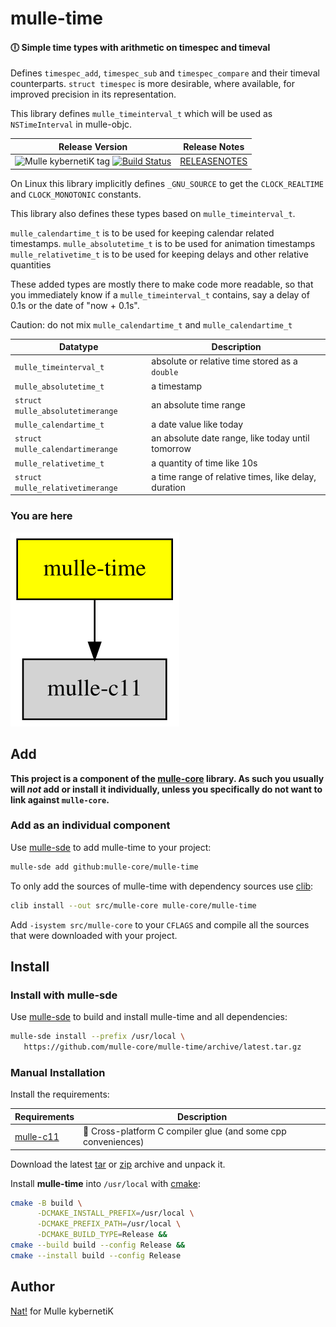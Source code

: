 # mulle-time

#### 🕕 Simple time types with arithmetic on timespec and timeval

Defines `timespec_add`, `timespec_sub` and `timespec_compare` and their
timeval counterparts. `struct timespec` is more desirable, where available,
for improved precision in its representation.

This library defines `mulle_timeinterval_t` which will be used as 
`NSTimeInterval` in mulle-objc.



| Release Version                                       | Release Notes
|-------------------------------------------------------|--------------
| ![Mulle kybernetiK tag](https://img.shields.io/github/tag/mulle-core/mulle-time.svg?branch=release) [![Build Status](https://github.com/mulle-core/mulle-time/workflows/CI/badge.svg?branch=release)](//github.com/mulle-core/mulle-time/actions) | [RELEASENOTES](RELEASENOTES.md) |





On Linux this library implicitly defines `_GNU_SOURCE` to get the 
`CLOCK_REALTIME` and `CLOCK_MONOTONIC` constants.

This library also defines these types based on `mulle_timeinterval_t`.

`mulle_calendartime_t` is to be used for keeping calendar related timestamps.
`mulle_absolutetime_t` is to be used for animation timestamps
`mulle_relativetime_t` is to be used for keeping delays and other relative quantities

These added types are mostly there to make code more readable, so that you
immediately know if a `mulle_timeinterval_t` contains, say a delay of 0.1s
or the date of "now + 0.1s".

Caution: do not mix `mulle_calendartime_t` and `mulle_calendartime_t`


| Datatype                          | Description                                          |
|-----------------------------------|------------------------------------------------------|
| `mulle_timeinterval_t`            | absolute or relative time stored as a `double`       |
| `mulle_absolutetime_t`            | a timestamp                                          |
| `struct mulle_absolutetimerange`  | an absolute time range                               |
| `mulle_calendartime_t`            | a date value like today                              |
| `struct mulle_calendartimerange`  | an absolute date range, like today until tomorrow    |
| `mulle_relativetime_t`            | a quantity of time like 10s                          |
| `struct mulle_relativetimerange`  | a time range of relative times, like delay, duration |



### You are here

![Overview](overview.dot.svg)





## Add

**This project is a component of the [mulle-core](//github.com/mulle-core/mulle-core) library. As such you usually will *not* add or install it
individually, unless you specifically do not want to link against
`mulle-core`.**


### Add as an individual component

Use [mulle-sde](//github.com/mulle-sde) to add mulle-time to your project:

``` sh
mulle-sde add github:mulle-core/mulle-time
```

To only add the sources of mulle-time with dependency
sources use [clib](https://github.com/clibs/clib):


``` sh
clib install --out src/mulle-core mulle-core/mulle-time
```

Add `-isystem src/mulle-core` to your `CFLAGS` and compile all the sources that were downloaded with your project.


## Install

### Install with mulle-sde

Use [mulle-sde](//github.com/mulle-sde) to build and install mulle-time and all dependencies:

``` sh
mulle-sde install --prefix /usr/local \
   https://github.com/mulle-core/mulle-time/archive/latest.tar.gz
```

### Manual Installation

Install the requirements:

| Requirements                                 | Description
|----------------------------------------------|-----------------------
| [mulle-c11](https://github.com/mulle-c/mulle-c11)             | 🔀 Cross-platform C compiler glue (and some cpp conveniences)

Download the latest [tar](https://github.com/mulle-core/mulle-time/archive/refs/tags/latest.tar.gz) or [zip](https://github.com/mulle-core/mulle-time/archive/refs/tags/latest.zip) archive and unpack it.

Install **mulle-time** into `/usr/local` with [cmake](https://cmake.org):

``` sh
cmake -B build \
      -DCMAKE_INSTALL_PREFIX=/usr/local \
      -DCMAKE_PREFIX_PATH=/usr/local \
      -DCMAKE_BUILD_TYPE=Release &&
cmake --build build --config Release &&
cmake --install build --config Release
```


## Author

[Nat!](https://mulle-kybernetik.com/weblog) for Mulle kybernetiK  



